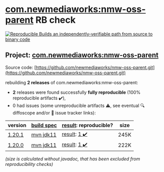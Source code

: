 [com.newmediaworks:nmw-oss-parent](https://central.sonatype.com/artifact/com.newmediaworks/nmw-oss-parent/1.20.1/versions) RB check
=======

[![Reproducible Builds](https://reproducible-builds.org/images/logos/rb.svg) an independently-verifiable path from source to binary code](https://reproducible-builds.org/)

## Project: [com.newmediaworks:nmw-oss-parent](https://central.sonatype.com/artifact/com.newmediaworks/nmw-oss-parent/1.20.1/versions)

Source code: [https://github.com/newmediaworks/nmw-oss-parent.git](https://github.com/newmediaworks/nmw-oss-parent.git)

rebuilding **2 releases** of com.newmediaworks:nmw-oss-parent:
- **2** releases were found successfully **fully reproducible** (100% reproducible artifacts :heavy_check_mark:),
- 0 had issues (some unreproducible artifacts :warning:, see eventual :mag: diffoscope and/or :memo: issue tracker links):

| version | [build spec](/BUILDSPEC.md) | [result](https://reproducible-builds.org/docs/jvm/): reproducible? | size |
| -- | --------- | ------ | -- |
| [1.20.1](https://central.sonatype.com/artifact/com.newmediaworks/nmw-oss-parent/1.20.1/pom) | [mvn jdk11](nmw-oss-parent-1.20.1.buildspec) | [result](nmw-oss-parent-1.20.1.buildinfo): [1 :heavy_check_mark: ](nmw-oss-parent-1.20.1.buildcompare) | 245K |
| [1.20.0](https://central.sonatype.com/artifact/com.newmediaworks/nmw-oss-parent/1.20.0/pom) | [mvn jdk11](nmw-oss-parent-1.20.0.buildspec) | [result](nmw-oss-parent-1.20.0.buildinfo): [1 :heavy_check_mark: ](nmw-oss-parent-1.20.0.buildcompare) | 222K |

<i>(size is calculated without javadoc, that has been excluded from reproducibility checks)</i>
